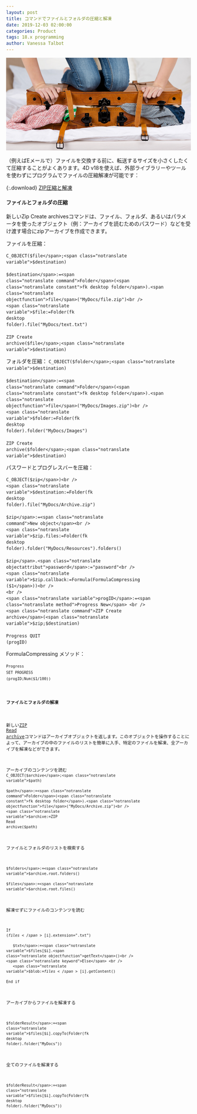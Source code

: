 ```yaml
---
layout: post
title: コマンドでファイルとフォルダの圧縮と解凍
date: 2019-12-03 02:00:00
categories: Product
tags: 18.x programming
author: Vanessa Talbot
---
```


![project-database-stylesheet](/images/blog/12-03/Compression.png)

（例えばEメールで）ファイルを交換する前に、転送するサイズを小さくしたくて圧縮することがよくあります。4D v18を使えば、外部ライブラリーやツールを使わずにプログラムでファイルの圧縮解凍が可能です：

{:.download}
[ZIP圧縮と解凍](https://github.com/4D-JP/HDI/releases/download/18/HDI_CompressFile.zip)

#### ファイルとフォルダの圧縮
新しい<span class="notranslate command">Zip Create archives</span>コマンドは、ファイル、フォルダ、あるいはパラメータを使ったオブジェクト（例：アーカイブを読むためのパスワード）などを受け渡す場合にzipアーカイブを作成できます。

ファイルを圧縮：

<code class="fourd"><span class="notranslate command">C_OBJECT</span>(<span class="notranslate variable">$file</span>;<span class="notranslate variable">$destination</span>)<br />
<span class="notranslate variable">$destination</span>:=<span class="notranslate command">Folder</span>(<span class="notranslate constant">fk desktop folder</span>).<span class="notranslate objectfunction">file</span>("MyDocs/file.zip")<br />
<span class="notranslate variable">$file</span>:=<span class="notranslate command">Folder</span>(<span class="notranslate constant">fk desktop folder</span>).<span class="notranslate objectfunction">file</span>("MyDocs/text.txt")<br />
<span class="notranslate command">ZIP Create archive</span>(<span class="notranslate variable">$file</span>;<span class="notranslate variable">$destination</span>)</code>

フォルダを圧縮：
<code class="fourd"><span class="notranslate command">C_OBJECT</span>(<span class="notranslate variable">$folder</span>;<span class="notranslate variable">$destination</span>)<br />
<span class="notranslate variable">$destination</span>:=<span class="notranslate command">Folder</span>(<span class="notranslate constant">fk desktop folder</span>).<span class="notranslate objectfunction">file</span>("MyDocs/Images.zip")<br />
<span class="notranslate variable">$folder</span>:=<span class="notranslate command">Folder</span>(<span class="notranslate constant">fk desktop folder</span>).<span class="notranslate objectfunction">folder</span>("MyDocs/Images")<br />
<span class="notranslate command">ZIP Create archive</span>(<span class="notranslate variable">$folder</span>;<span class="notranslate variable">$destination</span>)</code>

パスワードとプログレスバーを圧縮：

<code class="fourd"><span class="notranslate command">C_OBJECT</span>(<span class="notranslate variable">$zip</span>)<br />
<span class="notranslate variable">$destination</span>:=<span class="notranslate command">Folder</span>(<span class="notranslate constant">fk desktop folder</span>).<span class="notranslate objectfunction">file</span>("MyDocs/Archive.zip")<br />
<span class="notranslate variable">$zip</span>:=<span class="notranslate command">New object</span><br />
<span class="notranslate variable">$zip</span>.<span class="notranslate objectattribut">files</span>:=<span class="notranslate command">Folder</span>(<span class="notranslate constant">fk desktop folder</span>).<span class="notranslate objectfunction">folder</span>("MyDocs/Resources").<span class="notranslate objectfunction">folders</span>()<br />
<span class="notranslate variable">$zip</span>.<span class="notranslate objectattribut">password</span>:="password"<br />
<span class="notranslate variable">$zip</span>.<span class="notranslate objectattribut">callback</span>:=<span class="notranslate command">Formula</span>(<span class="notranslate method">FormulaCompressing</span> (<span class="notranslate variable">$1</span>))<br />
<br />
<span class="notranslate variable">progID</span>:=<span class="notranslate method">Progress New</span> <br />
<span class="notranslate command">ZIP Create archive</span>(<span class="notranslate variable">$zip</span>;<span class="notranslate variable">$destination</span>)<br />
<span class="notranslate method">Progress QUIT</span> (<span class="notranslate variable">progID</span>)</code>

<span class="notranslate method">FormulaCompressing</span> メソッド：

<code class="fourd"><code><span class="notranslate method">Progress SET PROGRESS</span> (<span class="notranslate variable">progID</span>;<span class="notranslate command">Num</span>(<span class="notranslate variable">$1</span>/100))</code>

#### ファイルとフォルダの解凍

新しい<a href="https://doc.4d.com/4Dv18/4D/18/ZIP-Read-archive.301-4672153.ja.html"><span class="notranslate command">ZIP Read archive</span></a>コマンドはアーカイブオブジェクトを返します。このオブジェクトを操作することによって、アーカイブの中のファイルのリストを簡単に入手、特定のファイルを解凍、全アーカイブを解凍などができます。

アーカイブのコンテンツを読む
<code class="fourd"><span class="notranslate command">C_OBJECT</span>(<span class="notranslate variable">$archive</span>;<span class="notranslate variable">$path</span>)<br />
<span class="notranslate variable">$path</span>:=<span class="notranslate command">Folder</span>(<span class="notranslate constant">fk desktop folder</span>).<span class="notranslate objectfunction">file</span>("MyDocs/Archive.zip")<br />
<span class="notranslate variable">$archive</span>:=<span class="notranslate command">ZIP Read archive</span>(<span class="notranslate variable">$path</span>)</code>

ファイルとフォルダのリストを検索する

<code class="fourd"><span class="notranslate variable">$folders</span>:=<span class="notranslate variable">$archive</span>.<span class="notranslate objectattribut">root</span>.<span class="notranslate objectfunction">folders</span>()<br />
<span class="notranslate variable">$files</span>:=<span class="notranslate variable">$archive</span>.<span class="notranslate objectattribut">root</span>.<span class="notranslate objectfunction">files</span>()</code>

解凍せずにファイルのコンテンツを読む

<code class="fourd"><span class="notranslate keyword">If</span> (<span class="notranslate variable">$files</span>[$i].<span class="notranslate objectattribut">extension</span>=".txt")<br />
   <span class="notranslate variable">$txt</span>:=<span class="notranslate variable">$files</span>[$i].<span class="notranslate objectfunction">getText</span>()<br />
<span class="notranslate keyword">Else</span> <br />
   <span class="notranslate variable">$blob</span>:=<span class="notranslate variable">$files</span>[$i].<span class="notranslate objectfunction">getContent</span>()<br />
<span class="notranslate keyword">End if</span></code>

アーカイブからファイルを解凍する

<code class="fourd"><span class="notranslate variable">$folderResult</span>:=<span class="notranslate variable">$files</span>[$i].<span class="notranslate objectfunction">copyTo</span>(<span class="notranslate command">Folder</span>(<span class="notranslate constant">fk desktop folder</span>).<span class="notranslate objectfunction">folder</span>("MyDocs"))</code>

全てのファイルを解凍する

<code class="fourd"><span class="notranslate variable">$folderResult</span>:=<span class="notranslate variable">$files</span>[$i].<span class="notranslate objectfunction">copyTo</span>(<span class="notranslate command">Folder</span>(<span class="notranslate constant">fk desktop folder</span>).<span class="notranslate objectfunction">folder</span>("MyDocs"))</code>


